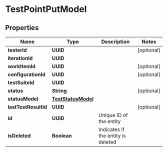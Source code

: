 

# TestPointPutModel


## Properties

| Name | Type | Description | Notes |
|------------ | ------------- | ------------- | -------------|
|**testerId** | **UUID** |  |  [optional] |
|**iterationId** | **UUID** |  |  |
|**workItemId** | **UUID** |  |  [optional] |
|**configurationId** | **UUID** |  |  [optional] |
|**testSuiteId** | **UUID** |  |  |
|**status** | **String** |  |  [optional] |
|**statusModel** | [**TestStatusModel**](TestStatusModel.md) |  |  |
|**lastTestResultId** | **UUID** |  |  [optional] |
|**id** | **UUID** | Unique ID of the entity |  |
|**isDeleted** | **Boolean** | Indicates if the entity is deleted |  |



